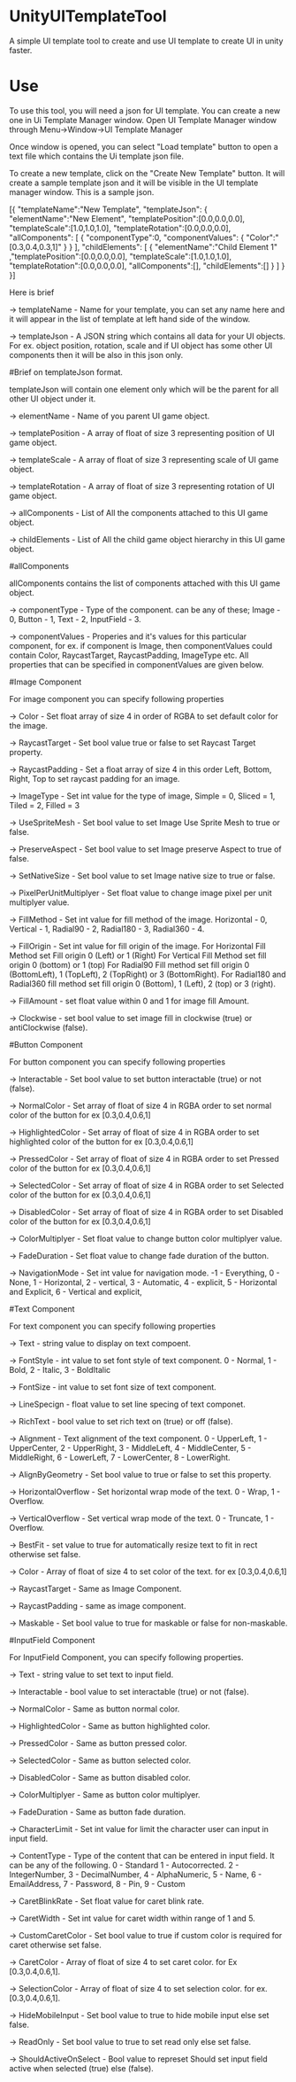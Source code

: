 # UnityUITemplateTool
A simple UI template tool to create and use UI template to create UI in unity faster.

# Use
To use this tool, you will need a json for UI template. You can create a new one in Ui Template Manager window.
Open UI Template Manager window through Menu->Window->UI Template Manager

Once window is opened, you can select "Load template" button to open a text file which contains the Ui template json file.

To create a new template, click on the "Create New Template" button. It will create a sample template json and it will be visible in the UI template manager window. This is a sample json.

[{
  "templateName":"New Template",
  "templateJson":
  {
  	"elementName":"New Element",
  	"templatePosition":[0.0,0.0,0.0],
  	"templateScale":[1.0,1.0,1.0],
  	"templateRotation":[0.0,0.0,0.0],
  	"allComponents":
  	[
  		{
  			"componentType":0,
  			"componentValues":
  			{
  				"Color":"[0.3,0.4,0.3,1]"
  			}
  		}
  	],
  	"childElements":
  	[
  		{
  			"elementName":"Child Element 1"
  			,"templatePosition":[0.0,0.0,0.0],
  			"templateScale":[1.0,1.0,1.0],
  			"templateRotation":[0.0,0.0,0.0],
  			"allComponents":[],
  			"childElements":[]
  		}
  	]
  }
}]

Here is brief 

-> templateName - Name for your template, you can set any name here and it will appear in the list of template at left hand side of the window.

-> templateJson - A JSON string which contains all data for your UI objects. For ex. object position, rotation, scale and if UI object has some other UI components then it will be also in this json only.

#Brief on templateJson format.

templateJson will contain one element only which will be the parent for all other UI object under it.

-> elementName - Name of you parent UI game object.

-> templatePosition - A array of float of size 3 representing position of UI game object.

-> templateScale - A array of float of size 3 representing scale of UI game object.

-> templateRotation - A array of float of size 3 representing rotation of UI game object.

-> allComponents - List of All the components attached to this UI game object.

-> childElements - List of All the child game object hierarchy in this UI game object.

#allComponents

allComponents contains the list of components attached with this UI game object.

-> componentType - Type of the component. can be any of these; Image - 0, Button - 1, Text - 2, InputField - 3.

-> componentValues - Properies and it's values for this particular component, for ex. if component is Image, then componentValues could contain Color, RaycastTarget, RaycastPadding, ImageType etc. All properties that can be specified in componentValues are given below.

#Image Component

For image component you can specify following properties

-> Color - Set float array of size 4 in order of RGBA to set default color for the image.

-> RaycastTarget - Set bool value true or false to set Raycast Target property.

-> RaycastPadding - Set a float array of size 4 in this order Left, Bottom, Right, Top to set raycast padding for an image.

-> ImageType - Set int value for the type of image, Simple = 0, Sliced = 1, Tiled = 2, Filled = 3

-> UseSpriteMesh - Set bool value to set Image Use Sprite Mesh to true or false.

-> PreserveAspect - Set bool value to set Image preserve Aspect to true of false.

-> SetNativeSize - Set bool value to set Image native size to true or false.

-> PixelPerUnitMultiplyer - Set float value to change image pixel per unit multiplyer value.

-> FillMethod - Set int value for fill method of the image. Horizontal - 0, Vertical - 1, Radial90 - 2, Radial180 - 3, Radial360 - 4.

-> FillOrigin - Set int value for fill origin of the image. 
    For Horizontal Fill Method set Fill origin 0 (Left) or 1 (Right)
    For Vertical Fill Method set fill origin 0 (bottom) or 1 (top)
    For Radial90 Fill method set fill origin 0 (BottomLeft), 1 (TopLeft), 2 (TopRight) or 3 (BottomRight).
    For Radial180 and Radial360 fill method set fill origin 0 (Bottom), 1 (Left), 2 (top) or 3 (right).

-> FillAmount - set float value within 0 and 1 for image fill Amount.

-> Clockwise - set bool value to set image fill in clockwise (true) or antiClockwise (false).

#Button Component

For button component you can specify following properties

-> Interactable - Set bool value to set button interactable (true) or not (false).

-> NormalColor - Set array of float of size 4 in RGBA order to set normal color of the button for ex [0.3,0.4,0.6,1]

-> HighlightedColor - Set array of float of size 4 in RGBA order to set highlighted color of the button for ex [0.3,0.4,0.6,1]

-> PressedColor - Set array of float of size 4 in RGBA order to set Pressed color of the button for ex [0.3,0.4,0.6,1]

-> SelectedColor - Set array of float of size 4 in RGBA order to set Selected color of the button for ex [0.3,0.4,0.6,1]

-> DisabledColor - Set array of float of size 4 in RGBA order to set Disabled color of the button for ex [0.3,0.4,0.6,1]

-> ColorMultiplyer - Set float value to change button color multiplyer value.

-> FadeDuration - Set float value to change fade duration of the button.

-> NavigationMode - Set int value for navigation mode. -1 - Everything, 0 - None,  1 - Horizontal, 2 - vertical, 3 - Automatic,  4 - explicit, 5 - Horizontal and Explicit, 6 - Vertical and explicit, 

#Text Component

For text component you can specify following properties

-> Text - string value to display on text compoent.

-> FontStyle - int value to set font style of text component. 0 - Normal, 1 - Bold, 2 - Italic, 3 - BoldItalic

-> FontSize - int value to set font size of text component.

-> LineSpecign - float value to set line specing of text componet.

-> RichText - bool value to set rich text on (true) or off (false).

-> Alignment - Text alignment of the text component. 0 - UpperLeft, 1 - UpperCenter, 2 - UpperRight, 3 - MiddleLeft, 4 - MiddleCenter, 5 - MiddleRight, 6 - LowerLeft, 7 - LowerCenter, 8 - LowerRight.

-> AlignByGeometry - Set bool value to true or false to set this property.

-> HorizontalOverflow - Set horizontal wrap mode of the text. 0 - Wrap, 1 - Overflow.

-> VerticalOverflow - Set vertical wrap mode of the text. 0 - Truncate, 1 - Overflow.

-> BestFit - set value to true for automatically resize text to fit in rect otherwise set false.

-> Color - Array of float of size 4 to set color of the text. for ex [0.3,0.4,0.6,1]

-> RaycastTarget - Same as Image Component.

-> RaycastPadding - same as image component.

-> Maskable - Set bool value to true for maskable or false for non-maskable.

#InputField Component

For InputField Component, you can specify following properties.

-> Text - string value to set text to input field.

-> Interactable - bool value to set interactable (true) or not (false).

-> NormalColor - Same as button normal color.

-> HighlightedColor - Same as button highlighted color.

-> PressedColor - Same as button pressed color.

-> SelectedColor - Same as button selected color.

-> DisabledColor - Same as button disabled color.

-> ColorMultiplyer - Same as button color multiplyer.

-> FadeDuration - Same as button fade duration.

-> CharacterLimit - Set int value for limit the character user can input in input field.

-> ContentType - Type of the content that can be entered in input field. It can be any of the following.
    0 - Standard
    1 - Autocorrected.
    2 - IntegerNumber,
    3 - DecimalNumber,
    4 - AlphaNumeric,
    5 - Name,
    6 - EmailAddress,
    7 - Password,
    8 - Pin,
    9 - Custom

-> CaretBlinkRate - Set float value for caret blink rate.

-> CaretWidth - Set int value for caret width within range of 1 and 5.

-> CustomCaretColor - Set bool value to true if custom color is required for caret otherwise set false.

-> CaretColor - Array of float of size 4 to set caret color. for Ex [0.3,0.4,0.6,1].

-> SelectionColor - Array of float of size 4 to set selection color. for ex. [0.3,0.4,0.6,1].

-> HideMobileInput - Set bool value to true to hide mobile input else set false.

-> ReadOnly - Set bool value to true to set read only else set false.

-> ShouldActiveOnSelect - Bool value to represet Should set input field active when selected (true) else (false).

